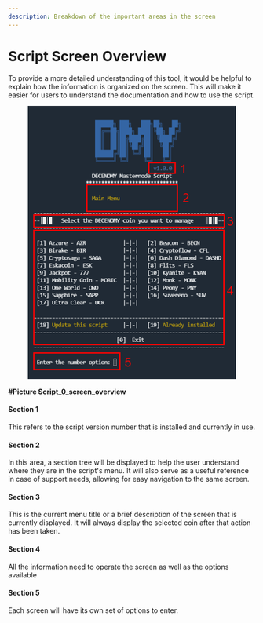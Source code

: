 ```yaml
---
description: Breakdown of the important areas in the screen
---
```


# Script Screen Overview

To provide a more detailed understanding of this tool, it would be helpful to explain how the information is organized on the screen. This will make it easier for users to understand the documentation and how to use the script.

<figure><img src="../.gitbook/assets/Script_0_screen_overview.png" alt=""><figcaption></figcaption></figure>

**#Picture Script\_0\_screen\_overview**

#### Section 1

This refers to the script version number that is installed and currently in use.

#### Section 2

In this area, a section tree will be displayed to help the user understand where they are in the script's menu. It will also serve as a useful reference in case of support needs, allowing for easy navigation to the same screen.

#### Section 3

This is the current menu title or a brief description of the screen that is currently displayed. It will always display the selected coin after that action has been taken.

#### Section 4

All the information need to operate the screen as well as the options available

#### Section 5

Each screen will have its own set of options to enter.

